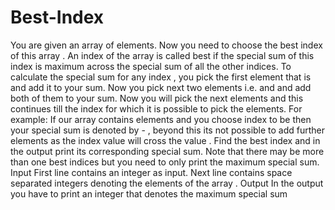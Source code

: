 # Best-Index
You are given an array  of  elements. Now you need to choose the best index of this array . An index of the array is called best if the special sum of this index is maximum across the special sum of all the other indices.  To calculate the special sum for any index  , you pick the first element that is  and add it to your sum. Now you pick next two elements i.e.  and  and add both of them to your sum. Now you will pick the next  elements and this continues till the index for which it is possible to pick the elements. For example:  If our array contains  elements and you choose index to be  then your special sum is denoted by -  , beyond this its not possible to add further elements as the index value will cross the value .  Find the best index and in the output print its corresponding special sum. Note that there may be more than one best indices but you need to only print the maximum special sum.  Input First line contains an integer  as input. Next line contains  space separated integers denoting the elements of the array . Output In the output you have to print an integer that denotes the maximum special sum
